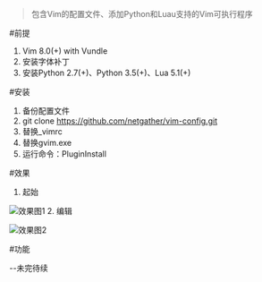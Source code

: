 >包含Vim的配置文件、添加Python和Luau支持的Vim可执行程序

#前提
1. Vim 8.0(+) with Vundle
2. 安装字体补丁
3. 安装Python 2.7(+)、Python 3.5(+)、Lua 5.1(+)

#安装
1. 备份配置文件
2. git clone https://github.com/netgather/vim-config.git
3. 替换_vimrc
4. 替换gvim.exe
5. 运行命令：PluginInstall

#效果
1. 起始

![效果图1](http://i1.piimg.com/4851/a146fc52a3b3f4ed.png)
2. 编辑 

![效果图2](http://i1.piimg.com/4851/2db7f6a79be47a2e.png)


#功能

--未完待续
